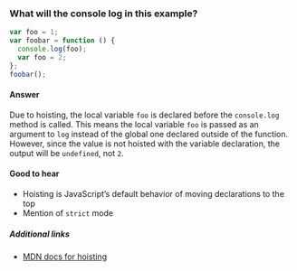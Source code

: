 ### What will the console log in this example?

```js
var foo = 1;
var foobar = function () {
  console.log(foo);
  var foo = 2;
};
foobar();
```

#### Answer

Due to hoisting, the local variable `foo` is declared before the `console.log` method is called. This means the local variable `foo` is passed as an argument to `log` instead of the global one declared outside of the function. However, since the value is not hoisted with the variable declaration, the output will be `undefined`, not `2`.

#### Good to hear

* Hoisting is JavaScript’s default behavior of moving declarations to the top
* Mention of `strict` mode

##### Additional links

* [MDN docs for hoisting](https://developer.mozilla.org/en-US/docs/Glossary/Hoisting)

<!-- tags: (javascript) -->
